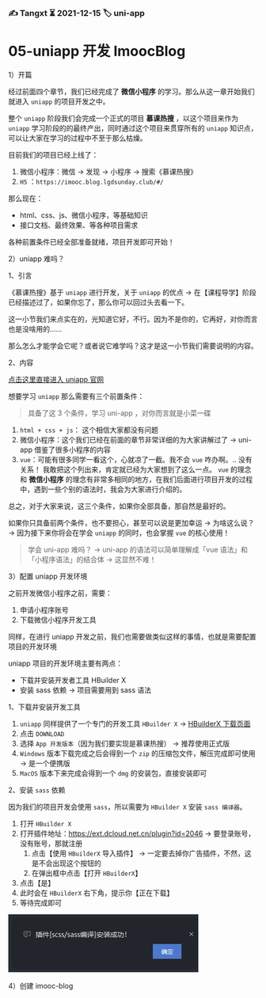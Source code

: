 ### ✍️ Tangxt ⏳ 2021-12-15 🏷️ uni-app

# 05-uniapp 开发 ImoocBlog

1）开篇

经过前面四个章节，我们已经完成了 **微信小程序** 的学习。那么从这一章开始我们就进入 `uniapp` 的项目开发之中。

整个 `uniapp` 阶段我们会完成一个正式的项目 **慕课热搜** ，以这个项目来作为 `uniapp` 学习阶段的的最终产出，同时通过这个项目来贯穿所有的 `uniapp` 知识点，可以让大家在学习的过程中不至于那么枯燥。

目前我们的项目已经上线了：

1. 微信小程序：微信 -> 发现 -> 小程序 -> 搜索《慕课热搜》
2. `H5` ：`https://imooc.blog.lgdsunday.club/#/`

那么现在：

- html、css、js、微信小程序，等基础知识
- 接口文档、最终效果、等各种项目需求

各种前置条件已经全部准备就绪，项目开发即可开始！

2）uniapp 难吗？

1、引言

《慕课热搜》基于 `uniapp` 进行开发，关于 `uniapp` 的优点 -> 在【课程导学】阶段已经描述过了，如果你忘了，那么你可以回过头去看一下。

这一小节我们来点实在的，光知道它好，不行。因为不是你的，它再好，对你而言也是没啥用的……

那么怎么才能学会它呢？或者说它难学吗？这才是这一小节我们需要说明的内容。

2、内容

[点击这里直接进入 uniapp 官网](https://uniapp.dcloud.io/)

想要学习 `uniapp` 那么需要有三个前置条件：

> 具备了这 3 个条件，学习 uni-app ，对你而言就是小菜一碟

1. `html + css + js`： 这个相信大家都没有问题
2. 微信小程序：这个我们已经在前面的章节非常详细的为大家讲解过了 -> uni-app 借鉴了很多小程序的内容
3. `vue`：可能有很多同学一看这个，心就凉了一截。我不会 `vue` 咋办啊。.. 
   没有关系！
   我敢把这个列出来，肯定就已经为大家想到了这么一点。
   `vue` 的理念和 **微信小程序** 的理念有非常多相同的地方，在我们后面进行项目开发的过程中，遇到一些个别的语法时，我会为大家进行介绍的。

总之，对于大家来说，这三个条件，如果你全部具备，那自然是最好的。

如果你只具备前两个条件，也不要担心，甚至可以说是更加幸运 -> 为啥这么说？ -> 因为接下来你将会在学会 `uniapp` 的同时，也会掌握 `vue` 的核心使用！

> 学会 uni-app 难吗？ -> uni-app 的语法可以简单理解成「vue 语法」和「小程序语法」的结合体 -> 这显然不难！

3）配置 uniapp 开发环境

之前开发微信小程序之前，需要：

1. 申请小程序账号
2. 下载微信小程序开发工具

同样，在进行 uniapp 开发之前，我们也需要做类似这样的事情，也就是需要配置项目的开发环境

uniapp 项目的开发环境主要有两点：

- 下载并安装开发者工具 HBuilder X
- 安装 sass 依赖 -> 项目需要用到 sass 语法

1、下载并安装开发工具

1. `uniapp` 同样提供了一个专门的开发工具 `HBuilder X` -> [HBuilderX 下载页面](https://www.dcloud.io/hbuilderx.html)
2. 点击 `DOWNLOAD` 
3. 选择 `App 开发版本`（因为我们要实现是慕课热搜） -> 推荐使用正式版
4. `Windows` 版本下载完成之后会得到一个 `zip` 的压缩包文件，解压完成即可使用 -> 是一个便携版
5. `MacOS` 版本下来完成会得到一个 `dmg` 的安装包，直接安装即可

2、安装 `sass` 依赖

因为我们的项目开发会使用 `sass`，所以需要为 `HBuilder X` 安装 `sass 编译器`。

1. 打开 `HBuilder X`
2. 打开插件地址：<https://ext.dcloud.net.cn/plugin?id=2046> -> 要登录账号，没有账号，那就注册
   1. 点击【使用 `HBuilderX` 导入插件】 -> 一定要去掉你广告插件，不然，这是不会出现这个按钮的
   2. 在弹出框中点击【打开 `HBuilderX`】
3. 点击【是】
4. 此时会在 `HBuilderX` 右下角，提示你【正在下载】
5. 等待完成即可

![安装插件](assets/img/2021-12-15-18-24-02.png)

4）创建 imooc-blog

